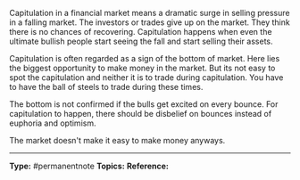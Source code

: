 Capitulation in a financial market means a dramatic surge in selling pressure in a falling market. The investors or trades give up on the market. They think there is no chances of recovering. Capitulation happens when even the ultimate bullish people start seeing the fall and start selling their assets.

Capitulation is often regarded as a sign of the bottom of market. Here lies the biggest opportunity to make money in the market. But its not easy to spot the capitulation and neither it is to trade during capitulation. You have to have the ball of steels to trade during these times.

The bottom is not confirmed if the bulls get excited on every bounce. For capitulation to happen, there should be disbelief on bounces instead of euphoria and optimism. 

The market doesn't make it easy to make money anyways.



----
**Type:** #permanentnote 
**Topics:**
**Reference:** 

